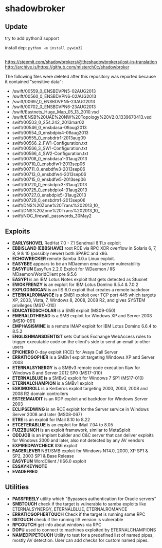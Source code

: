 # shadowbroker

## Update

try to add python3 support

install dep: `python -m install pywin32`

##  

https://steemit.com/shadowbrokers/@theshadowbrokers/lost-in-translation
http://archive.is/https://github.com/misterch0c/shadowbroker

The following files were deleted after this repository was reported because it contained "sensitive data":

* /swift/00559_0_ENSBDVPN5-02AUG2013
* /swift/00560_0_ENSBDVPN6-02AUG2013
* /swift/00697_0_ENSBDVPN5-23AUG2013
* /swift/00702_0_ENSBDVPN6-23AUG2013
* /swift/Eastnets_Huge_Map_05_13_2010.vsd
* /swift/ENSB%20UAE%20NW%20Topology%20V2.0.1339670413.vsd
* swift/00503_0_254.242_2013mar02
* swift/00546_0_ensbdasa-09aug2013
* swift/00554_0_ensbdpix4-09aug2013
* swift/00555_0_ensbdrtr1-2013aug09
* swift/00566_2_FW1-Configuration.txt
* swift/00566_3_SW1-Configuration.txt
* swift/00566_4_SW2-Configuration.txt
* swift/00708_0_ensbdasa1-31aug2013 
* swift/00710_0_ensbdfw1-2013sep06
* swift/00711_0_ensbdfw3-2013sep06
* swift/00713_0_ensbdfw4-2013sep06
* swift/00715_0_ensbdfw5-2013sep06
* swift/00720_0_ensbdpix3-31aug2013
* swift/00725_0_ensbdpix4-31aug2013
* swift/00727_0_ensbdpix5-31aug2013
* swift/00729_0_ensbdrtr1-2013sep06
* swift/DNS%20Zone%20Trans%202013_10_
* swift/DNS%20Zone%20Trans%202013_10_
* swift/NOC_firewall_passwords_30May2

## Exploits

- **EARLYSHOVEL** RedHat 7.0 - 7.1 Sendmail 8.11.x exploit 
- **EBBISLAND (EBBSHAVE)** root RCE via RPC XDR overflow in Solaris 6, 7, 8, 9 & 10 (possibly newer) both SPARC and x86.
- **ECHOWRECKER** remote Samba 3.0.x Linux exploit. 
- **EASYBEE** appears to be an MDaemon email server vulnerability
- **EASYFUN** EasyFun 2.2.0 Exploit for WDaemon / IIS MDaemon/WorldClient pre 9.5.6
- **EASYPI** is an IBM Lotus Notes exploit  that gets detected as Stuxnet 
- **EWOKFRENZY** is an exploit for IBM Lotus Domino 6.5.4 & 7.0.2
- **EXPLODINGCAN** is an IIS 6.0 exploit that creates a remote backdoor
- **ETERNALROMANCE** is a SMB1 exploit over TCP port 445 which targets XP, 2003, Vista, 7, Windows 8, 2008, 2008 R2, and gives SYSTEM privileges (MS17-010)
- **EDUCATEDSCHOLAR** is a SMB exploit (MS09-050)
- **EMERALDTHREAD** is a SMB exploit for Windows XP and Server 2003 (MS10-061)
- **EMPHASISMINE** is a remote IMAP exploit for IBM Lotus Domino 6.6.4 to 8.5.2
- **ENGLISHMANSDENTIST** sets Outlook Exchange WebAccess rules to trigger executable code on the client's side to send an email to other users
- **EPICHERO** 0-day exploit (RCE) for Avaya Call Server
- **ERRATICGOPHER** is a SMBv1 exploit targeting Windows XP and Server 2003 
- **ETERNALSYNERGY** is a SMBv3 remote code execution flaw  for Windows 8 and Server 2012 SP0 (MS17-010)
- **ETERNALBLUE is** a SMBv2 exploit for Windows 7 SP1 (MS17-010)
- **ETERNALCHAMPION** is a SMBv1 exploit
- **ESKIMOROLL** is a Kerberos exploit targeting 2000, 2003, 2008 and 2008 R2 domain controllers
- **ESTEEMAUDIT** is an RDP exploit and backdoor for Windows Server 2003
- **ECLIPSEDWING** is an RCE exploit for the Server service in Windows Server 2008 and later (MS08-067)
- **ETRE** is an exploit for IMail 8.10 to 8.22 
- **ETCETERABLUE** is an exploit for IMail 7.04 to 8.05
- **FUZZBUNCH** is an exploit framework, similar to MetaSploit
- **ODDJOB** is an implant builder and C&C server that can deliver exploits for Windows 2000 and later, also not detected by any AV vendors 
- **EXPIREDPAYCHECK** IIS6 exploit
- **EAGERLEVER** NBT/SMB exploit for Windows NT4.0, 2000, XP SP1 & SP2, 2003 SP1 & Base Release
- **EASYFUN** WordClient / IIS6.0 exploit
- **ESSAYKEYNOTE** 
- **EVADEFRED**

## Utilities

- **PASSFREELY** utility which "Bypasses authentication for Oracle servers"
- **SMBTOUCH** check if the target is vulnerable to samba exploits like ETERNALSYNERGY, ETERNALBLUE, ETERNALROMANCE 
- **ERRATICGOPHERTOUCH**  Check if the target is running some RPC
- **IISTOUCH** check if the running IIS version is vulnerable
- **RPCOUTCH** get info about windows via RPC
- **DOPU** used to connect to machines exploited by ETERNALCHAMPIONS
- **NAMEDPIPETOUCH** Utility to test for a predefined list of named pipes, mostly AV detection. User can add checks for custom named pipes.
